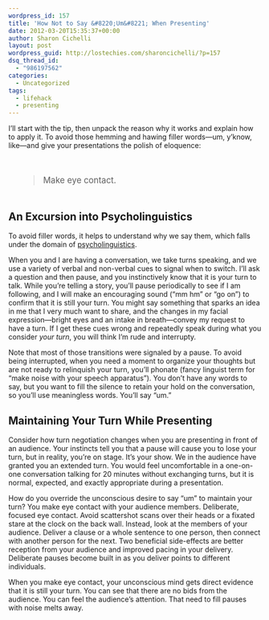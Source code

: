 ```yaml
---
wordpress_id: 157
title: 'How Not to Say &#8220;Um&#8221; When Presenting'
date: 2012-03-20T15:35:37+00:00
author: Sharon Cichelli
layout: post
wordpress_guid: http://lostechies.com/sharoncichelli/?p=157
dsq_thread_id:
  - "986197562"
categories:
  - Uncategorized
tags:
  - lifehack
  - presenting
---
```

I&#8217;ll start with the tip, then unpack the reason why it works and explain how to apply it. To avoid those hemming and hawing filler words—um, y&#8217;know, like—and give your presentations the polish of eloquence:

<blockquote style="margin: 3em; font-size: 1.2em;">
  <p>
    Make eye contact.
  </p>
</blockquote>

## An Excursion into Psycholinguistics

To avoid filler words, it helps to understand why we say them, which falls under the domain of [psycholinguistics](http://en.wikipedia.org/wiki/Psycholinguistics).

When you and I are having a conversation, we take turns speaking, and we use a variety of verbal and non-verbal cues to signal when to switch. I&#8217;ll ask a question and then pause, and you instinctively know that it is your turn to talk. While you&#8217;re telling a story, you&#8217;ll pause periodically to see if I am following, and I will make an encouraging sound (&#8220;mm hm&#8221; or &#8220;go on&#8221;) to confirm that it is still your turn. You might say something that sparks an idea in me that I very much want to share, and the changes in my facial expression—bright eyes and an intake in breath—convey my request to have a turn. If I get these cues wrong and repeatedly speak during what you consider _your turn_, you will think I&#8217;m rude and interrupty.

Note that most of those transitions were signaled by a pause. To avoid being interrupted, when you need a moment to organize your thoughts but are not ready to relinquish your turn, you&#8217;ll phonate (fancy linguist term for &#8220;make noise with your speech apparatus&#8221;). You don&#8217;t have any words to say, but you want to fill the silence to retain your hold on the conversation, so you&#8217;ll use meaningless words. You&#8217;ll say &#8220;um.&#8221;

## Maintaining Your Turn While Presenting

Consider how turn negotiation changes when you are presenting in front of an audience. Your instincts tell you that a pause will cause you to lose your turn, but in reality, you&#8217;re on stage. It&#8217;s your show. We in the audience have granted you an extended turn. You would feel uncomfortable in a one-on-one conversation talking for 20 minutes without exchanging turns, but it is normal, expected, and exactly appropriate during a presentation.

How do you override the unconscious desire to say &#8220;um&#8221; to maintain your turn? You make eye contact with your audience members. Deliberate, focused eye contact. Avoid scattershot scans over their heads or a fixated stare at the clock on the back wall. Instead, look at the members of your audience. Deliver a clause or a whole sentence to one person, then connect with another person for the next. Two beneficial side-effects are better reception from your audience and improved pacing in your delivery. Deliberate pauses become built in as you deliver points to different individuals.

When you make eye contact, your unconscious mind gets direct evidence that it is still your turn. You can see that there are no bids from the audience. You can feel the audience&#8217;s attention. That need to fill pauses with noise melts away.